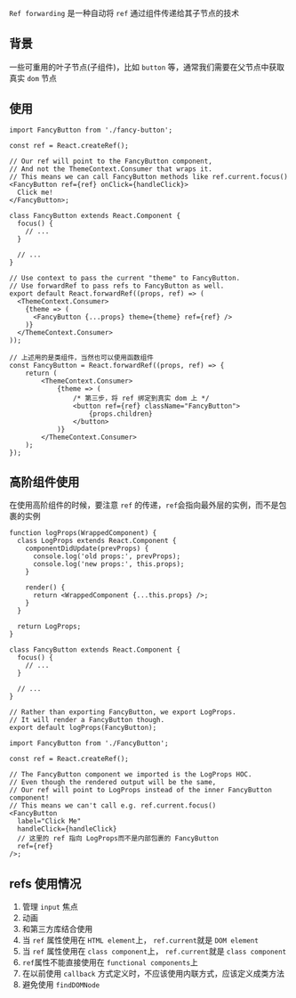 ``Ref forwarding`` 是一种自动将 ``ref`` 通过组件传递给其子节点的技术
## 背景
一些可重用的叶子节点(子组件)，比如 ``button`` 等，通常我们需要在父节点中获取真实 ``dom`` 节点
## 使用
```
import FancyButton from './fancy-button';

const ref = React.createRef();

// Our ref will point to the FancyButton component,
// And not the ThemeContext.Consumer that wraps it.
// This means we can call FancyButton methods like ref.current.focus()
<FancyButton ref={ref} onClick={handleClick}>
  Click me!
</FancyButton>;
```
```
class FancyButton extends React.Component {
  focus() {
    // ...
  }

  // ...
}

// Use context to pass the current "theme" to FancyButton.
// Use forwardRef to pass refs to FancyButton as well.
export default React.forwardRef((props, ref) => (
  <ThemeContext.Consumer>
    {theme => (
      <FancyButton {...props} theme={theme} ref={ref} />
    )}
  </ThemeContext.Consumer>
));

// 上述用的是类组件，当然也可以使用函数组件
const FancyButton = React.forwardRef((props, ref) => {
    return (
        <ThemeContext.Consumer>
            {theme => (
                /* 第三步，将 ref 绑定到真实 dom 上 */
                <button ref={ref} className="FancyButton">
                    {props.children}
                </button>
            )}
        </ThemeContext.Consumer>
    );
});
```
## 高阶组件使用
在使用高阶组件的时候，要注意 ``ref`` 的传递，``ref``会指向最外层的实例，而不是包裹的实例
```
function logProps(WrappedComponent) {
  class LogProps extends React.Component {
    componentDidUpdate(prevProps) {
      console.log('old props:', prevProps);
      console.log('new props:', this.props);
    }

    render() {
      return <WrappedComponent {...this.props} />;
    }
  }

  return LogProps;
}
```
```
class FancyButton extends React.Component {
  focus() {
    // ...
  }

  // ...
}

// Rather than exporting FancyButton, we export LogProps.
// It will render a FancyButton though.
export default logProps(FancyButton);
```
```
import FancyButton from './FancyButton';

const ref = React.createRef();

// The FancyButton component we imported is the LogProps HOC.
// Even though the rendered output will be the same,
// Our ref will point to LogProps instead of the inner FancyButton component!
// This means we can't call e.g. ref.current.focus()
<FancyButton
  label="Click Me"
  handleClick={handleClick}
  // 这里的 ref 指向 LogProps而不是内部包裹的 FancyButton
  ref={ref}
/>;
```

## refs 使用情况
1. 管理 ``input`` 焦点
2. 动画
3. 和第三方库结合使用
4. 当 ``ref`` 属性使用在 ``HTML element``上， ``ref.current``就是 ``DOM element``
5. 当 ``ref`` 属性使用在 ``class component``上， ``ref.current``就是 ``class component``
6. ``ref``属性不能直接使用在 ``functional components``上
7. 在以前使用 ``callback`` 方式定义时，不应该使用内联方式，应该定义成类方法
8. 避免使用 ``findDOMNode``